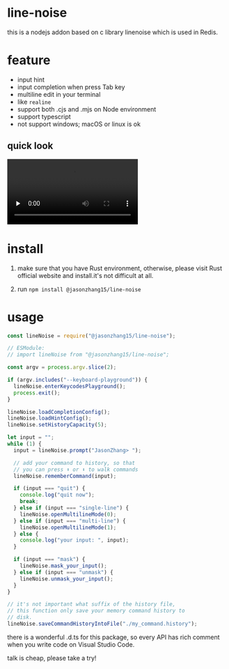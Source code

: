 # line-noise

this is a nodejs addon based on c library linenoise which is used in Redis.

# feature

- input hint
- input completion when press Tab key
- multiline edit in your terminal
- like `realine`
- support both .cjs and .mjs on Node environment
- support typescript
- not support windows; macOS or linux is ok

## quick look

<video controls preload="none">
  <source src="./line-noise-demo.mp4" type="video/mp4"></source>
</video>

# install

1. make sure that you have Rust environment, otherwise, please visit Rust official website and install.it's not difficult at all.

2. run `npm install @jasonzhang15/line-noise`

# usage

```js
const lineNoise = require("@jasonzhang15/line-noise");

// ESModule:
// import lineNoise from "@jasonzhang15/line-noise";

const argv = process.argv.slice(2);

if (argv.includes("--keyboard-playground")) {
  lineNoise.enterKeycodesPlayground();
  process.exit();
}

lineNoise.loadCompletionConfig();
lineNoise.loadHintConfig();
lineNoise.setHistoryCapacity(5);

let input = "";
while (1) {
  input = lineNoise.prompt("JasonZhang> ");

  // add your command to history, so that
  // you can press ⬆️ or ⬇️ to walk commands
  lineNoise.rememberCommand(input);

  if (input === "quit") {
    console.log("quit now");
    break;
  } else if (input === "single-line") {
    lineNoise.openMultilineMode(0);
  } else if (input === "multi-line") {
    lineNoise.openMultilineMode(1);
  } else {
    console.log("your input: ", input);
  }

  if (input === "mask") {
    lineNoise.mask_your_input();
  } else if (input === "unmask") {
    lineNoise.unmask_your_input();
  }
}

// it's not important what suffix of the history file,
// this function only save your memory command history to
// disk.
lineNoise.saveCommandHistoryIntoFile("./my_command.history");
```

there is a wonderful .d.ts for this package, so every API has rich comment when you write code on Visual Studio Code.

talk is cheap, please take a try!
